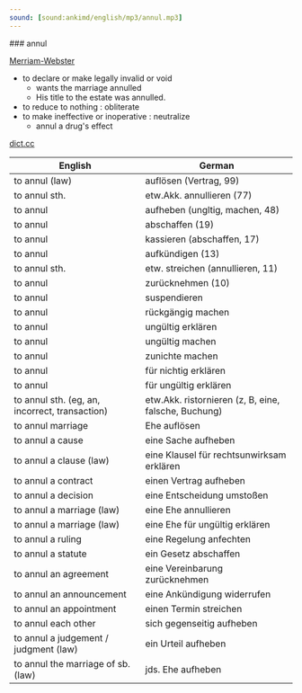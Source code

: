 ```yaml
---
sound: [sound:ankimd/english/mp3/annul.mp3]
---
```


\### annul

[Merriam-Webster](https://www.merriam-webster.com/dictionary/annul)

- to declare or make legally invalid or void
    - wants the marriage annulled
    - His title to the estate was annulled.
- to reduce to nothing : obliterate
- to make ineffective or inoperative : neutralize
    - annul a drug's effect

[dict.cc](https://www.dict.cc/annul)

| English        | German       |
| -------------- | ------------ |
| to annul (law) | auflösen (Vertrag, 99) |
| to annul sth. | etw.Akk. annullieren (77) |
| to annul | aufheben (ungltig, machen, 48) |
| to annul | abschaffen (19) |
| to annul | kassieren (abschaffen, 17) |
| to annul | aufkündigen (13) |
| to annul sth. | etw. streichen (annullieren, 11) |
| to annul | zurücknehmen (10) |
| to annul | suspendieren |
| to annul | rückgängig machen |
| to annul | ungültig erklären |
| to annul | ungültig machen |
| to annul | zunichte machen |
| to annul | für nichtig erklären |
| to annul | für ungültig erklären |
| to annul sth. (eg, an, incorrect, transaction) | etw.Akk. ristornieren (z, B, eine, falsche, Buchung) |
| to annul marriage | Ehe auflösen |
| to annul a cause | eine Sache aufheben |
| to annul a clause (law) | eine Klausel für rechtsunwirksam erklären |
| to annul a contract | einen Vertrag aufheben |
| to annul a decision | eine Entscheidung umstoßen |
| to annul a marriage (law) | eine Ehe annullieren |
| to annul a marriage (law) | eine Ehe für ungültig erklären |
| to annul a ruling | eine Regelung anfechten |
| to annul a statute | ein Gesetz abschaffen |
| to annul an agreement | eine Vereinbarung zurücknehmen |
| to annul an announcement | eine Ankündigung widerrufen |
| to annul an appointment | einen Termin streichen |
| to annul each other | sich gegenseitig aufheben |
| to annul a judgement / judgment (law) | ein Urteil aufheben |
| to annul the marriage of sb. (law) | jds. Ehe aufheben |
